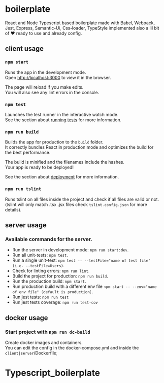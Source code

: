 # boilerplate

React and Node Typescript based boilerplate made with Babel, Webpack, Jest, Express, Semantic-Ui, Css-loader, TypeStyle implemented also a lil bit of ❤ ready to use and already config.

## client usage

### `npm start`

Runs the app in the development mode.<br />
Open [http://localhost:3000](http://localhost:3000) to view it in the browser.

The page will reload if you make edits.<br />
You will also see any lint errors in the console.

### `npm test`

Launches the test runner in the interactive watch mode.<br />
See the section about [running tests](https://facebook.github.io/create-react-app/docs/running-tests) for more information.

### `npm run build`

Builds the app for production to the `build` folder.<br />
It correctly bundles React in production mode and optimizes the build for the best performance.

The build is minified and the filenames include the hashes.<br />
Your app is ready to be deployed!

See the section about [deployment](https://facebook.github.io/create-react-app/docs/deployment) for more information.

### `npm run tslint`

Runs tslint on all files inside the project and check if all files are valid or not.<br />
(tslint will only match .tsx .jsx files check `tslint.config.json` for more details).

## server usage

### Available commands for the server.

- Run the server in development mode: `npm run start:dev`.
- Run all unit-tests: `npm test`.
- Run a single unit-test: `npm test -- --testFile="name of test file" (i.e. --testFile=Users)`.
- Check for linting errors: `npm run lint`.
- Build the project for production: `npm run build`.
- Run the production build: `npm start`.
- Run production build with a different env file `npm start -- --env="name of env file" (default is production)`.
- Run jest tests: `npm run test`
- Run jest tests coverage: `npm run test-cov`

## docker usage

### Start project with `npm run dc-build`

Create docker images and containers. <br />
You can edit the config in the docker-compose.yml and inside the `client|server`/Dockerfile;
# Typescript_boilerplate

